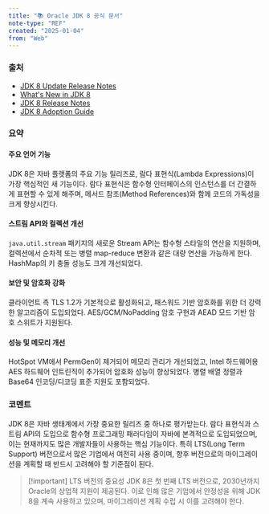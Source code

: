 ```yaml
---
title: "📚 Oracle JDK 8 공식 문서"
note-type: "REF"
created: "2025-01-04"
from: "Web"
---
```


### 출처

- [JDK 8 Update Release Notes](https://www.oracle.com/java/technologies/javase/8u-relnotes.html)
- [What's New in JDK 8](https://www.oracle.com/java/technologies/javase/8-whats-new.html)
- [JDK 8 Release Notes](https://www.oracle.com/java/technologies/javase/8-relnotes.html)
- [JDK 8 Adoption Guide](https://www.oracle.com/java/technologies/javase/8-adoption-guide.html)

### 요약

#### 주요 언어 기능

JDK 8은 자바 플랫폼의 주요 기능 릴리즈로, 람다 표현식(Lambda Expressions)이 가장 핵심적인 새 기능이다. 람다 표현식은 함수형 인터페이스의 인스턴스를 더 간결하게 표현할 수 있게 해주며, 메서드 참조(Method References)와 함께 코드의 가독성을 크게 향상시킨다.

#### 스트림 API와 컬렉션 개선

`java.util.stream` 패키지의 새로운 Stream API는 함수형 스타일의 연산을 지원하며, 컬렉션에서 순차적 또는 병렬 map-reduce 변환과 같은 대량 연산을 가능하게 한다. HashMap의 키 충돌 성능도 크게 개선되었다.

#### 보안 및 암호화 강화

클라이언트 측 TLS 1.2가 기본적으로 활성화되고, 패스워드 기반 암호화를 위한 더 강력한 알고리즘이 도입되었다. AES/GCM/NoPadding 암호 구현과 AEAD 모드 기반 암호 스위트가 지원된다.

#### 성능 및 메모리 개선

HotSpot VM에서 PermGen이 제거되어 메모리 관리가 개선되었고, Intel 하드웨어용 AES 하드웨어 인트린직이 추가되어 암호화 성능이 향상되었다. 병렬 배열 정렬과 Base64 인코딩/디코딩 표준 지원도 포함되었다.

### 코멘트

JDK 8은 자바 생태계에서 가장 중요한 릴리즈 중 하나로 평가받는다. 람다 표현식과 스트림 API의 도입으로 함수형 프로그래밍 패러다임이 자바에 본격적으로 도입되었으며, 이는 현재까지도 많은 개발자들이 사용하는 핵심 기능이다. 특히 LTS(Long Term Support) 버전으로서 많은 기업에서 여전히 사용 중이며, 향후 버전으로의 마이그레이션을 계획할 때 반드시 고려해야 할 기준점이 된다.

>[!important] LTS 버전의 중요성
>JDK 8은 첫 번째 LTS 버전으로, 2030년까지 Oracle의 상업적 지원이 제공된다. 이로 인해 많은 기업에서 안정성을 위해 JDK 8을 계속 사용하고 있으며, 마이그레이션 계획 수립 시 이를 고려해야 한다. 
